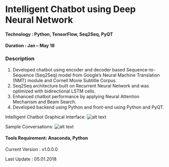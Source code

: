 # Intelligent Chatbot using Deep Neural Network

#### Technology : Python, TensorFlow, Seq2Seq, PyQT
#### Duration   : Jan – May 18

### Description
1. Developed chatbot using encoder and decoder based Sequence-to-Sequence (Seq2Seq) model from Google’s Neural Machine Translation (NMT) module and Cornell Movie Subtitle Corpus. 
2. Seq2Seq architecture built on Recurrent Neural Network and was optimized with bidirectional LSTM cells.
3. Enhanced chatbot performance by applying Neural Attention Mechanism and Beam Search.
4. Developed backend using Python and front-end using Python and PyQT.


Intelligent Chatbot Graphical Interface: 
![alt text](https://github.com/anjanatiha/Intelligent-Chatbot/blob/master/images/chat_gui.png "")

Sample Conversations: 
![alt text][logo]

[logo]: https://github.com/anjanatiha/Intelligent-Chatbot/blob/master/images/chat_gen.png ""


#### Tools Requirement: Anaconda, Python 

Current Version  : v1.0.0.0

Last Update      : 05.01.2018
